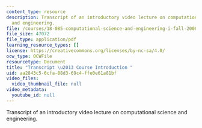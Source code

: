```yaml
---
content_type: resource
description: Transcript of an introductory video lecture on computational science
  and engineering.
file: /courses/18-085-computational-science-and-engineering-i-fall-2008/aa2843c56cfa88d369c4ffe0e61a81bf_ocw-18.085-f08-intro_300k.pdf
file_size: 47072
file_type: application/pdf
learning_resource_types: []
license: https://creativecommons.org/licenses/by-nc-sa/4.0/
ocw_type: OCWFile
resourcetype: Document
title: "Transcript \u2013 Course Introduction "
uid: aa2843c5-6cfa-88d3-69c4-ffe0e61a81bf
video_files:
  video_thumbnail_file: null
video_metadata:
  youtube_id: null
---
```

Transcript of an introductory video lecture on computational science and engineering.